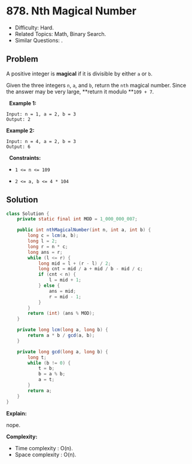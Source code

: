 # 878. Nth Magical Number

- Difficulty: Hard.
- Related Topics: Math, Binary Search.
- Similar Questions: .

## Problem

A positive integer is **magical** if it is divisible by either ```a``` or ```b```.

Given the three integers ```n```, ```a```, and ```b```, return the ```nth``` magical number. Since the answer may be very large, **return it modulo **```109 + 7```.

 
**Example 1:**

```
Input: n = 1, a = 2, b = 3
Output: 2
```

**Example 2:**

```
Input: n = 4, a = 2, b = 3
Output: 6
```

 
**Constraints:**


	
- ```1 <= n <= 109```
	
- ```2 <= a, b <= 4 * 104```



## Solution

```java
class Solution {
    private static final int MOD = 1_000_000_007;

    public int nthMagicalNumber(int n, int a, int b) {
        long c = lcm(a, b);
        long l = 2;
        long r = n * c;
        long ans = r;
        while (l <= r) {
            long mid = l + (r - l) / 2;
            long cnt = mid / a + mid / b - mid / c;
            if (cnt < n) {
                l = mid + 1;
            } else {
                ans = mid;
                r = mid - 1;
            }
        }
        return (int) (ans % MOD);
    }

    private long lcm(long a, long b) {
        return a * b / gcd(a, b);
    }

    private long gcd(long a, long b) {
        long t;
        while (b != 0) {
            t = b;
            b = a % b;
            a = t;
        }
        return a;
    }
}
```

**Explain:**

nope.

**Complexity:**

* Time complexity : O(n).
* Space complexity : O(n).
